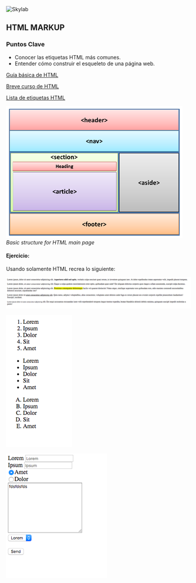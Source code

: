 <img src="https://www.skylabcoders.com/images/403/default.png" alt="Skylab" style="width:200px;height:45px;">

## HTML MARKUP

### Puntos Clave

- Conocer las etiquetas HTML más comunes.
- Entender cómo construir el esqueleto de una página web.

[Guía básica de HTML](https://www.w3schools.com/html/default.asp)

[Breve curso de HTML](https://www.codecademy.com/learn/web)

[Lista de etiquetas HTML](http://www.w3schools.com/tags/)

![snapshot](img/html.png)
*Basic structure for HTML main page*

#### Ejercicio:
Usando solamente HTML recrea lo siguiente:

![](img/tema5-1.png)

![](img/tema5-2.png)

![](img/tema5-3.png)